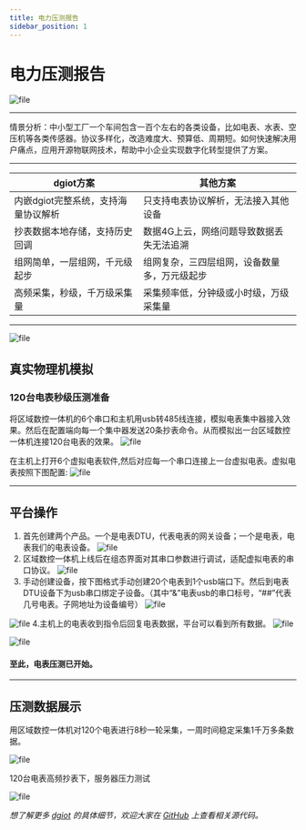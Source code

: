 ```yaml
---
title: 电力压测报告
sidebar_position: 1
---
```


# 电力压测报告

![file](https://www.dgiotcloud.cn/wp-content/uploads/2023031611430633.png)

------

情景分析：中小型工厂一个车间包含一百个左右的各类设备，比如电表、水表、空压机等各类传感器。协议多样化，改造难度大、预算低、周期短。如何快速解决用户痛点，应用开源物联网技术，帮助中小企业实现数字化转型提供了方案。

------

|dgiot方案 |  其他方案  |
| ------------ | ------------ |
| 内嵌dgiot完整系统，支持海量协议解析 | 只支持电表协议解析，无法接入其他设备 |
| 抄表数据本地存储，支持历史回调 | 数据4G上云，网络问题导致数据丢失无法追溯 |
| 组网简单，一层组网，千元级起步 | 组网复杂，三四层组网，设备数量多，万元级起步 |
| 高频采集，秒级，千万级采集量  |  采集频率低，分钟级或小时级，万级采集量 |

--------------------------------------------------------------
![file](https://www.dgiotcloud.cn/wp-content/uploads/2023031609432654.png)
## 真实物理机模拟
### 120台电表秒级压测准备
将区域数控一体机的6个串口和主机用usb转485线连接，模拟电表集中器接入效果。然后在配置端向每一个集中器发送20条抄表命令。从而模拟出一台区域数控一体机连接120台电表的效果。
![file](http://www.dgiotcloud.cn/wp-content/uploads/2023031611553040.png)

在主机上打开6个虚拟电表软件,然后对应每一个串口连接上一台虚拟电表。虚拟电表按照下图配置:
![file](https://www.dgiotcloud.cn/wp-content/uploads/2023031608415096.png)

--------------------------------------------------------------

## 平台操作
1. 首先创建两个产品。一个是电表DTU，代表电表的网关设备；一个是电表，电表我们的电表设备。
   ![file](https://www.dgiotcloud.cn/wp-content/uploads/202303160857121.png)
2. 区域数控一体机上线后在组态界面对其串口参数进行调试，适配虚拟电表的串口协议。
   ![file](https://www.dgiotcloud.cn/wp-content/uploads/2023031609204456.png)
3. 手动创建设备，按下图格式手动创建20个电表到1个usb端口下。然后到电表DTU设备下为usb串口绑定子设备。（其中“&amp;”电表usb的串口标号，“##”代表几号电表。子网地址为设备编号）
   ![file](https://www.dgiotcloud.cn/wp-content/uploads/2023031609460862.png)

![file](https://www.dgiotcloud.cn/wp-content/uploads/2023031609454348.png)
4.主机上的电表收到指令后回复电表数据，平台可以看到所有数据。
![file](https://www.dgiotcloud.cn/wp-content/uploads/2023031609272785.png)

![file](https://www.dgiotcloud.cn/wp-content/uploads/2023031609273375.png)

#### 至此，电表压测已开始。

--------------------------------------------------------------
## 压测数据展示
用区域数控一体机对120个电表进行8秒一轮采集，一周时间稳定采集1千万多条数据。

![file](https://www.dgiotcloud.cn/wp-content/uploads/2023031611024194.png)

120台电表高频抄表下，服务器压力测试

![file](https://www.dgiotcloud.cn/wp-content/uploads/202303161110152.png)


*想了解更多 [dgiot](https://www.dgiotcloud.cn) 的具体细节，欢迎大家在 [GitHub](https://github.com/dgiot/dgiot) 上查看相关源代码。*

